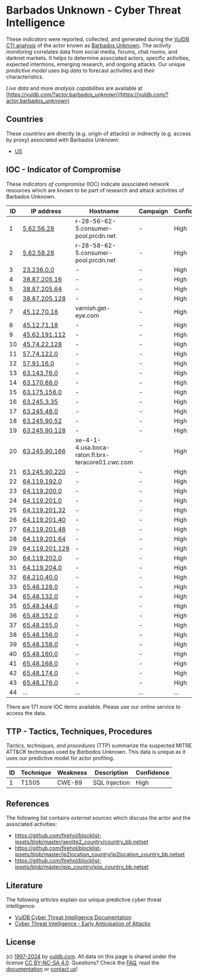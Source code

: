 # Barbados Unknown - Cyber Threat Intelligence

These _indicators_ were reported, collected, and generated during the [VulDB CTI analysis](https://vuldb.com/?kb.cti) of the actor known as [Barbados Unknown](https://vuldb.com/?actor.barbados_unknown). The _activity monitoring_ correlates data from social media, forums, chat rooms, and darknet markets. It helps to determine associated actors, specific activities, expected intentions, emerging research, and ongoing attacks. Our unique _predictive model_ uses _big data_ to forecast activities and their characteristics.

_Live data_ and more _analysis capabilities_ are available at [https://vuldb.com/?actor.barbados_unknown](https://vuldb.com/?actor.barbados_unknown)

## Countries

These _countries_ are directly (e.g. origin of attacks) or indirectly (e.g. access by proxy) associated with Barbados Unknown:

* [US](https://vuldb.com/?country.us)

## IOC - Indicator of Compromise

These _indicators of compromise_ (IOC) indicate associated network resources which are known to be part of research and attack activities of Barbados Unknown.

ID | IP address | Hostname | Campaign | Confidence
-- | ---------- | -------- | -------- | ----------
1 | [5.62.56.28](https://vuldb.com/?ip.5.62.56.28) | r-28-56-62-5.consumer-pool.prcdn.net | - | High
2 | [5.62.58.28](https://vuldb.com/?ip.5.62.58.28) | r-28-58-62-5.consumer-pool.prcdn.net | - | High
3 | [23.236.0.0](https://vuldb.com/?ip.23.236.0.0) | - | - | High
4 | [38.87.205.16](https://vuldb.com/?ip.38.87.205.16) | - | - | High
5 | [38.87.205.64](https://vuldb.com/?ip.38.87.205.64) | - | - | High
6 | [38.87.205.128](https://vuldb.com/?ip.38.87.205.128) | - | - | High
7 | [45.12.70.18](https://vuldb.com/?ip.45.12.70.18) | varnish.get-eye.com | - | High
8 | [45.12.71.18](https://vuldb.com/?ip.45.12.71.18) | - | - | High
9 | [45.62.191.112](https://vuldb.com/?ip.45.62.191.112) | - | - | High
10 | [45.74.22.128](https://vuldb.com/?ip.45.74.22.128) | - | - | High
11 | [57.74.122.0](https://vuldb.com/?ip.57.74.122.0) | - | - | High
12 | [57.91.16.0](https://vuldb.com/?ip.57.91.16.0) | - | - | High
13 | [63.143.76.0](https://vuldb.com/?ip.63.143.76.0) | - | - | High
14 | [63.170.68.0](https://vuldb.com/?ip.63.170.68.0) | - | - | High
15 | [63.175.156.0](https://vuldb.com/?ip.63.175.156.0) | - | - | High
16 | [63.245.3.35](https://vuldb.com/?ip.63.245.3.35) | - | - | High
17 | [63.245.48.0](https://vuldb.com/?ip.63.245.48.0) | - | - | High
18 | [63.245.90.52](https://vuldb.com/?ip.63.245.90.52) | - | - | High
19 | [63.245.90.128](https://vuldb.com/?ip.63.245.90.128) | - | - | High
20 | [63.245.90.166](https://vuldb.com/?ip.63.245.90.166) | xe-4-1-4.usa.boca-raton.fl.brx-teracore01.cwc.com | - | High
21 | [63.245.90.220](https://vuldb.com/?ip.63.245.90.220) | - | - | High
22 | [64.119.192.0](https://vuldb.com/?ip.64.119.192.0) | - | - | High
23 | [64.119.200.0](https://vuldb.com/?ip.64.119.200.0) | - | - | High
24 | [64.119.201.0](https://vuldb.com/?ip.64.119.201.0) | - | - | High
25 | [64.119.201.32](https://vuldb.com/?ip.64.119.201.32) | - | - | High
26 | [64.119.201.40](https://vuldb.com/?ip.64.119.201.40) | - | - | High
27 | [64.119.201.48](https://vuldb.com/?ip.64.119.201.48) | - | - | High
28 | [64.119.201.64](https://vuldb.com/?ip.64.119.201.64) | - | - | High
29 | [64.119.201.128](https://vuldb.com/?ip.64.119.201.128) | - | - | High
30 | [64.119.202.0](https://vuldb.com/?ip.64.119.202.0) | - | - | High
31 | [64.119.204.0](https://vuldb.com/?ip.64.119.204.0) | - | - | High
32 | [64.210.40.0](https://vuldb.com/?ip.64.210.40.0) | - | - | High
33 | [65.48.128.0](https://vuldb.com/?ip.65.48.128.0) | - | - | High
34 | [65.48.132.0](https://vuldb.com/?ip.65.48.132.0) | - | - | High
35 | [65.48.144.0](https://vuldb.com/?ip.65.48.144.0) | - | - | High
36 | [65.48.152.0](https://vuldb.com/?ip.65.48.152.0) | - | - | High
37 | [65.48.155.0](https://vuldb.com/?ip.65.48.155.0) | - | - | High
38 | [65.48.156.0](https://vuldb.com/?ip.65.48.156.0) | - | - | High
39 | [65.48.158.0](https://vuldb.com/?ip.65.48.158.0) | - | - | High
40 | [65.48.160.0](https://vuldb.com/?ip.65.48.160.0) | - | - | High
41 | [65.48.168.0](https://vuldb.com/?ip.65.48.168.0) | - | - | High
42 | [65.48.174.0](https://vuldb.com/?ip.65.48.174.0) | - | - | High
43 | [65.48.176.0](https://vuldb.com/?ip.65.48.176.0) | - | - | High
44 | ... | ... | ... | ...

There are 171 more IOC items available. Please use our online service to access the data.

## TTP - Tactics, Techniques, Procedures

_Tactics, techniques, and procedures_ (TTP) summarize the suspected MITRE ATT&CK techniques used by _Barbados Unknown_. This data is unique as it uses our predictive model for actor profiling.

ID | Technique | Weakness | Description | Confidence
-- | --------- | -------- | ----------- | ----------
1 | T1505 | CWE-89 | SQL Injection | High

## References

The following list contains _external sources_ which discuss the actor and the associated activities:

* https://github.com/firehol/blocklist-ipsets/blob/master/geolite2_country/country_bb.netset
* https://github.com/firehol/blocklist-ipsets/blob/master/ip2location_country/ip2location_country_bb.netset
* https://github.com/firehol/blocklist-ipsets/blob/master/ipip_country/ipip_country_bb.netset

## Literature

The following _articles_ explain our unique predictive cyber threat intelligence:

* [VulDB Cyber Threat Intelligence Documentation](https://vuldb.com/?kb.cti)
* [Cyber Threat Intelligence - Early Anticipation of Attacks](https://www.scip.ch/en/?labs.20201022)

## License

(c) [1997-2024](https://vuldb.com/?kb.changelog) by [vuldb.com](https://vuldb.com/?kb.about). All data on this page is shared under the license [CC BY-NC-SA 4.0](https://creativecommons.org/licenses/by-nc-sa/4.0/). Questions? Check the [FAQ](https://vuldb.com/?kb.faq), read the [documentation](https://vuldb.com/?kb) or [contact us](https://vuldb.com/?contact)!
